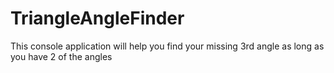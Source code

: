 # TriangleAngleFinder
This console application will help you find your missing 3rd angle as long as you have 2 of the angles
